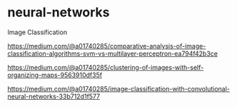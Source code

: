 # neural-networks
Image Classification

https://medium.com/@a01740285/comparative-analysis-of-image-classification-algorithms-svm-vs-multilayer-perceptron-ea794f42b3ce

https://medium.com/@a01740285/clustering-of-images-with-self-organizing-maps-9563910df35f

https://medium.com/@a01740285/image-classification-with-convolutional-neural-networks-33b712d1f577
